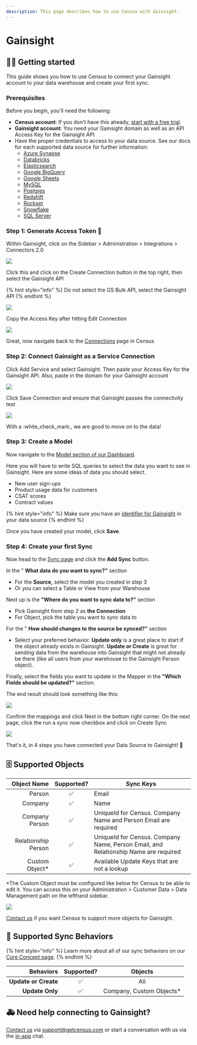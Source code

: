 ```yaml
---
description: This page describes how to use Census with Gainsight.
---
```


# Gainsight

## 🏃‍♀️ Getting started

This guide shows you how to use Census to connect your Gainsight account to your data warehouse and create your first sync.

### Prerequisites

Before you begin, you'll need the following:

* **Census account**: If you don't have this already, [start with a free trial](https://app.getcensus.com/).
* **Gainsight account**: You need your Gainsight domain as well as an API Access Key for the Gainsight API
* Have the proper credentials to access to your data source. See our docs for each supported data source for further information:
  * [Azure Synapse](../sources/azure-synapse.md)
  * [Databricks](https://docs.getcensus.com/sources/databricks)
  * [Elasticsearch](https://docs.getcensus.com/sources/elasticsearch)
  * [Google BigQuery](https://docs.getcensus.com/sources/google-bigquery)
  * [Google Sheets](https://docs.getcensus.com/sources/google-sheets)
  * [MySQL](https://docs.getcensus.com/sources/mysql)
  * [Postgres](https://docs.getcensus.com/sources/postgres)
  * [Redshift](https://docs.getcensus.com/sources/redshift)
  * [Rockset](https://docs.getcensus.com/sources/rockset)
  * [Snowflake](https://docs.getcensus.com/sources/snowflake)
  * [SQL Server](https://docs.getcensus.com/sources/sql-server)

### Step 1: Generate Access Token :key:

Within Gainsight, click on the Sidebar > Administration > Integrations > Connectors 2.0

![](<../.gitbook/assets/Screen Shot 2021-11-19 at 8.27.40 PM.png>)

Click this and click on the Create Connection button in the top right, then select the Gainsight API

{% hint style="info" %}
Do not select the GS Bulk API, select the Gainsight API
{% endhint %}

![](<../.gitbook/assets/Screen Shot 2021-11-19 at 8.28.18 PM.png>)

Copy the Access Key after hitting Edit Connection

![](<../.gitbook/assets/Gainsight Credentials.png>)

Great, now navigate back to the [Connections](https://app.getcensus.com/connections) page in Census

### Step 2: Connect Gainsight as a Service Connection

Click Add Service and select Gainsight. Then paste your Access Key for the Gainsight API. Also, paste in the domain for your Gainsight account

![](<../.gitbook/assets/Gainsight Credentials Census.png>)

Click Save Connection and ensure that Gainsight passes the connectivity test

![](<../.gitbook/assets/Successful GS Test.png>)

With a :white\_check\_mark:, we are good to move on to the data!

### Step 3: Create a Model

Now navigate to the [Model section of our Dashboard](https://app.getcensus.com/models).​‌

Here you will have to write SQL queries to select the data you want to see in Gainsight. Here are some ideas of data you should select‌.

* New user sign-ups
* Product usage data for customers
* CSAT scores
* Contract values

{% hint style="info" %}
Make sure you have an [identifier for Gainsight](gainsight.md#supported-objects) in your data source
{% endhint %}

Once you have created your model, click **Save**.‌

### Step 4: Create your first Sync <a href="#4-create-your-first-sync" id="4-create-your-first-sync"></a>

Now head to the [Sync page](https://app.getcensus.com/syncs) and click the **Add Sync** button‌.

In the " **What data do you want to sync?"** section‌

* For the **Source,** select the model you created in step 3
* Or you can select a Table or View from your Warehouse

Next up is the **"Where do you want to sync data to?"** section‌

* Pick Gainsight from step 2 as **the Connection**
* For Object, pick the table you want to sync data to

For the " **How should changes to the source be synced?"** section‌

* Select your preferred behavior. **Update only** is a great place to start if the object already exists in Gainsight. **Update or Create** is great for sending data from the warehouse into Gainsight that might not already be there (like all users from your warehouse to the Gainsight Person object).

Finally, select the fields you want to update in the Mapper in the **"Which Fields should be updated?"** section‌.

The end result should look something like this:

![](<../.gitbook/assets/Screen Shot 2021-11-19 at 8.59.30 PM.png>)

Confirm the mappings and click Next in the bottom right corner. On the next page, click the run a sync now checkbox and click on Create Sync

![](<../.gitbook/assets/Screen Shot 2021-11-19 at 9.02.14 PM.png>)

That's it, in 4 steps you have connected your Data Source to Gainsight! :tada:

## 🗄 Supported Objects

|     **Object Name** | **Supported?** | **Sync Keys**                                                                     |
| ------------------: | :------------: | ----------------------------------------------------------------------------------- |
|              Person |        ✅       | Email                                                                               |
|             Company |        ✅       | Name                                                                                |
|      Company Person |        ✅       | UniqueId for Census. Company Name and Person Email are required                     |
| Relationship Person |        ✅       | UniqueId for Census. Company Name, Person Email, and Relationship Name are required |
|     Custom Object\* |        ✅       | Available Update Keys that are not a lookup                                         |

\*The Custom Object must be configured like below for Census to be able to edit it. You can access this on your Administration > Customer Data > Data Management path on the lefthand sidebar.

![](<../.gitbook/assets/Screen Shot 2022-02-01 at 6.47.18 PM.png>)

[Contact us](mailto:support@getcensus.com) if you want Census to support more objects for Gainsight.

## 🔄 Supported Sync Behaviors

{% hint style="info" %}
Learn more about all of our sync behaviors on our [Core Concept page](../basics/core-concept/#the-different-sync-behaviors).
{% endhint %}

|        **Behaviors** | **Supported?** |        **Objects**       |
| -------------------: | :------------: | :-----------------------: |
| **Update or Create** |        ✅       |            All            |
|      **Update Only** |        ✅       | Company, Custom Objects\* |

## 🚑 Need help connecting to Gainsight?

[Contact us](mailto:support@getcensus.com) via support@getcensus.com or start a conversation with us via the [in-app](https://app.getcensus.com) chat.
